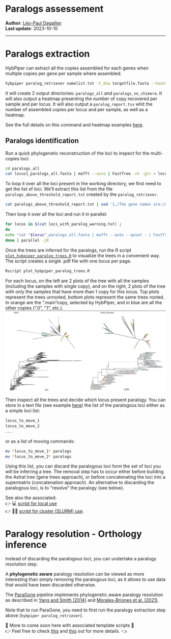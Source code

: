 Paralogs assessement
================

**Author**: [Léo-Paul Dagallier](https://github.com/LPDagallier)  
**Last update**: 2023-10-10

------------------------------------------------------------------------

# Paralogs extraction

HybPiper can extract all the copies assembled for each genes when
multiple copies per gene per sample where assembled.

``` bash
hybpiper paralog_retriever namelist.txt -t_dna targetfile.fasta --heatmap_filetype pdf --heatmap_dpi 300
```

It will create 2 output directories: `paralogs_all` and
`paralogs_no_chimera`. It will also output a heatmap presenting the
number of copy recovered per sample and per locus. It will also output a
`paralog_report.tsv` whit the number of assembled copies per locus and
per sample, as well as a heatmap.

See the full details on this command and heatmap examples
[here](https://github.com/mossmatters/HybPiper/wiki/Paralogs).

## Paralogs identification

Run a quick phylogenetic reconstruction of the loci to inspect for the
multi-copies loci:

``` bash
cd paralogs_all
cat locus1_paralogs_all.fasta | mafft --auto | FastTree -nt -gtr > locus1_paralogs_all.tre
```

To loop it over all the loci present in the working directory, we first
need to get the list of loci. We’ll extract this list from the file
`paralogs_above_threshold_report.txt` created by the
`paralog_retriever`.

``` bash
cat paralogs_above_threshold_report.txt | sed '1,/The gene names are:/d' > paralogs_all/loci_with_paralog_warning.txt
```

Then loop it over all the loci and run it in parallel:

``` bash
for locus in $(cat loci_with_paralog_warning.txt) ;
do
echo "cat "$locus"_paralogs_all.fasta | mafft --auto --quiet - | FastTree -nt -gtr > "$locus"_paralogs_all.tre"
done | parallel -j8
```

Once the trees are inferred for the paralogs, run the R script
[`plot_hybpiper_paralog_trees.R`](PHYLOGENY_RECONSTRUCTION/R/plot_hybpiper_paralog_trees.R)
to visualize the trees in a convenient way. The script creates a single
.pdf file with one locus per page.

``` bash
Rscript plot_hybpiper_paralog_trees.R
```

For each locus, on the left are 2 plots of the tree with all the samples
(including the samples with single copy), and on the right, 2 plots of
the tree with only the samples that have more than 1 copy for this
locus. Top plots represent the trees unrooted, bottom plots represent
the same trees rooted. In orange are the “.main”copy, selected by
HybPiper, and in blue are all the other copies (“.0”, “.1”, etc.).
![paralog tree plot example](figures/paralog_tree_plot_example.PNG)

Then inspect all the trees and decide which locus present paralogy. You
can store in a text file (see example
[here](PHYLOGENY_RECONSTRUCTION/DATA/example_analysis_01/move_paralogs.txt))
the list of the paralogous loci either as a simple loci list:

``` bash
locus_to_move_1
locus_to_move_2
...
```

or as a list of moving commands:

``` bash
mv *locus_to_move_1* paralogs
mv *locus_to_move_2* paralogs
```

Using this list, you can discard the paralogous loci form the set of
loci you will be inferring a tree. The removal step has to occur either
before building the Astral tree (gene trees approach), or before
concatenating the loci into a supermatrix (concatenation approach). An
alternative to discarding the paralogous loci, is to “resolve” the
paralogy (see below).

See also the associated:  
:point_right: :computer: [script for local
use](PHYLOGENY_RECONSTRUCTION/SCRIPTS_local/hybpiper2_paralogs.sh)  
:point_right: :woman_technologist: [script for cluster (SLURM)
use](PHYLOGENY_RECONSTRUCTION/SCRIPTS_cluster/hybpiper2_paralogs_TEMPLATE.sh).

# Paralogy resolution - Orthology inference

Instead of discarding the paralogous loci, you can undertake a paralogy
resolution step.

A **phylogenetic aware** paralogy resolution can be viewed as more
interesting than simply removing the paralogous loci, as it allows to
use data that would have been discarded otherwise.

The [ParaGone](https://github.com/chrisjackson-pellicle/ParaGone)
pipeline implements phylogenetic aware paralogy resolution as described
in [Yang and Smith (2014)](https://doi.org/10.1093/molbev/msu245) and
[Morales-Briones et al. (2021)](https://doi.org/10.1093/sysbio/syab032).

Note that to run ParaGone, you need to first run the paralogy extraction
step above (`hybpiper paralog_retriever`).

:construction: More to come soon here with associated template scripts
:construction:  
:point_right: Feel free to check
[this](https://github.com/chrisjackson-pellicle/ParaGone/wiki) and
[this](https://github.com/chrisjackson-pellicle/ParaGone/wiki/Tutorial)
out for more details. :point_left:
